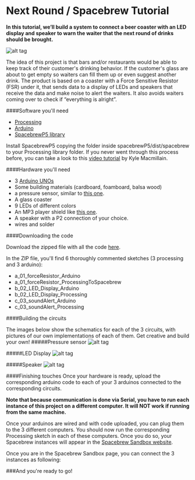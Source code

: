 Next Round / Spacebrew Tutorial
=====================

**In this tutorial, we’ll build a system to connect a beer coaster with an LED display and speaker to warn the waiter that the next round of drinks should be brought.**

![alt tag](https://raw.github.com/bschorr/nextRound/screenshots/screenshots/mainImage.jpg)

The idea of this project is that bars and/or restaurants would be able to keep track of their customer's drinking behavior. If the customer's glass are about to get empty so waiters can fill them up or even suggest another drink. The product is based on a coaster with a Force Sensitive Resistor (FSR) under it, that sends data to a display of LEDs and speakers that receive the data and make noise to alert the waiters. It also avoids waiters coming over to check if “everything is alright”.

####Software you'll need

- [Processing](http://www.processing.org)
- [Arduino](http://www.arduino.cc)
- [SpacebrewP5 library](https://github.com/Spacebrew/spacebrewP5)

Install SpacebrewP5 copying the folder inside spacebrewP5/dist/spacebrew to your Processing library folder. If you never went through this process before, you can take a look to this [video tutorial](http://www.youtube.com/watch?v=SRRQoQ2I3A8) by Kyle Macmillain.


####Hardware you'll need
- 3 [Arduino UNOs](https://www.sparkfun.com/products/11021)
- Some building materials (cardboard, foamboard, balsa wood)
- a pressure sensor, similar to [this one]( http://www.adafruit.com/products/1075).
- A glass coaster
- 9 LEDs of different colors
- An MP3 player shield like [this one](https://www.sparkfun.com/products/10628).
- A speaker with a P2 connection of your choice.
- wires and solder

####Downloading the code

Download the zipped file with all the code [here](https://github.com/bschorr/nextRound/archive/master.zip).

In the ZIP file, you'll find 6 thoroughly commented sketches (3 processing and 3 arduino):

- a_01_forceResistor_Arduino
- a_01_forceResistor_ProcessingToSpacebrew
- b_02_LED_Display_Arduino
- b_02_LED_Display_Processing
- c_03_soundAlert_Arduino
- c_03_soundAlert_Processing

####Building the circuits

The images below show the schematics for each of the 3 circuits, with pictures of our own implementations of each of them. Get creative and build your own!
#####Pressure sensor
![alt tag](https://raw.github.com/bschorr/nextRound/screenshots/screenshots/pressureSensor.png)

#####LED Display
![alt tag](https://raw.github.com/bschorr/nextRound/screenshots/screenshots/ledDisplay.png)

#####Speaker
![alt tag](https://raw.github.com/bschorr/nextRound/screenshots/screenshots/speaker.png)

####Finishing touches
Once your hardware is ready, upload the corresponding arduino code to each of your 3 arduinos connected to the corresponding circuits. 

**Note that because communication is done via Serial, you have to run each instance of this project on a different computer. It will NOT work if running from the same machine.**

Once your arduinos are wired and with code uploaded, you can plug them to the 3 different computers. You should now run the corresponding Processing sketch in each of these computers. Once you do so, your Spacebrew instances will appear in the [Spacebrew Sandbox website](http://spacebrew.github.io/spacebrew/admin/admin.html?server=sandbox.spacebrew.cc).

Once you are in the Spacebrew Sandbox page, you can connect the 3 instances as following:

###And you're ready to go!





